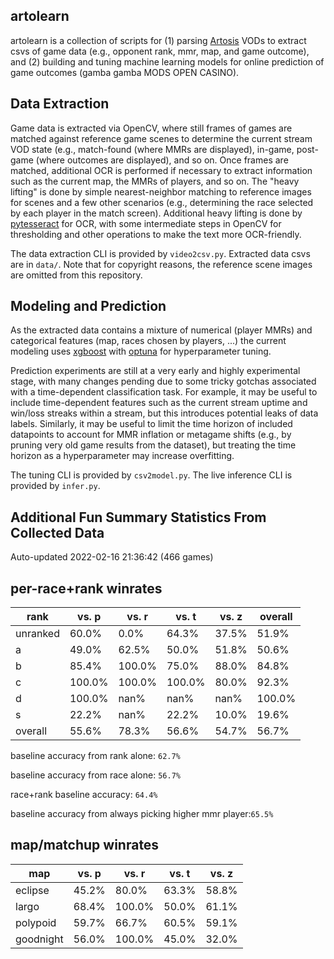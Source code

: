 artolearn
---------

artolearn is a collection of scripts for (1) parsing [Artosis](https://twitch.tv/artosis) VODs to extract csvs of game data (e.g., opponent rank, mmr, map, and game outcome), and (2) building and tuning machine learning models for online prediction of game outcomes (gamba gamba MODS OPEN CASINO).

Data Extraction
---------------
Game data is extracted via OpenCV, where still frames of games are matched against reference game scenes to determine the current stream VOD state (e.g., match-found (where MMRs are displayed), in-game, post-game (where outcomes are displayed), and so on.
Once frames are matched, additional OCR is performed if necessary to extract information such as the current map, the MMRs of players, and so on.
The "heavy lifting" is done by simple nearest-neighbor matching to reference images for scenes and a few other scenarios (e.g., determining the race selected by each player in the match screen).
Additional heavy lifting is done by [pytesseract](https://pypi.org/project/pytesseract/) for OCR, with some intermediate steps in OpenCV for thresholding and other operations to make the text more OCR-friendly.

The data extraction CLI is provided by `video2csv.py`.
Extracted data csvs are in `data/`.
Note that for copyright reasons, the reference scene images are omitted from
this repository.

Modeling and Prediction
-----------------------
As the extracted data contains a mixture of numerical (player MMRs) and categorical features (map, races chosen by players, ...) the current modeling uses [xgboost](https://xgboost.readthedocs.io/en/stable/) with [optuna](https://optuna.org/) for hyperparameter tuning.

Prediction experiments are still at a very early and highly experimental stage, with many changes pending due to some tricky gotchas associated with a time-dependent classification task.
For example, it may be useful to include time-dependent features such as the current stream uptime and win/loss streaks within a stream, but this introduces potential leaks of data labels.
Similarly, it may be useful to limit the time horizon of included datapoints to account for MMR inflation or metagame shifts (e.g., by pruning very old game results from the dataset), but treating the time horizon as a hyperparameter may increase overfitting.

The tuning CLI is provided by `csv2model.py`.
The live inference CLI is provided by `infer.py`.

Additional Fun Summary Statistics From Collected Data
-----------------------------------------------------
Auto-updated 2022-02-16 21:36:42 (466 games)

per-race+rank winrates
----------------------
rank | vs. p | vs. r | vs. t | vs. z | overall
---- | ---- | ---- | ---- | ---- | ---- 
unranked | 60.0% | 0.0% | 64.3% | 37.5% | 51.9% 
a | 49.0% | 62.5% | 50.0% | 51.8% | 50.6% 
b | 85.4% | 100.0% | 75.0% | 88.0% | 84.8% 
c | 100.0% | 100.0% | 100.0% | 80.0% | 92.3% 
d | 100.0% | nan% | nan% | nan% | 100.0% 
s | 22.2% | nan% | 22.2% | 10.0% | 19.6% 
overall | 55.6% | 78.3% | 56.6% | 54.7% | 56.7%

 baseline accuracy from rank alone: `62.7%`

 baseline accuracy from race alone: `56.7%`

 race+rank baseline accuracy: `64.4%`

baseline accuracy from always picking higher mmr player:`65.5%`

map/matchup winrates
--------------------

map | vs. p | vs. r | vs. t | vs. z
------|------|------|------|------
eclipse | 45.2% | 80.0% | 63.3% | 58.8%
largo | 68.4% | 100.0% | 50.0% | 61.1%
polypoid | 59.7% | 66.7% | 60.5% | 59.1%
goodnight | 56.0% | 100.0% | 45.0% | 32.0%
